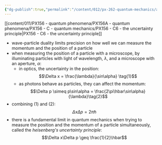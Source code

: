 ```yaml
---
{"dg-publish":true,"permalink":"/content/012/px-262-quantum-mechanics/a-recap/px-262-a7-the-uncertainty-principle/","noteIcon":"1","created":"2024-11-25T10:50:32.000+00:00","updated":"2024-11-26T01:06:30.050+00:00"}
---
```


[[content/011/PX156 - quantum phenomena/PX156A - quantum phenomena/PX156 - C - quantum mechanics/PX156 - C6 - the uncertainty principle\|PX156 - C6 - the uncertainty principle]]
- wave-particle duality limits precision on how well we can measure the momentum and the position of a particle
- when measuring the position of a particle with a microscope, by illuminating particles with light of wavelength, $\lambda$, and a microscope with an aperture, $\alpha:$
	- in optics, the uncertainty in the position: 
	  $$\Delta x = \frac{\lambda}{\sin\alpha} \tag{1}$$
	- as photons behave as particles, they can affect the momentum: 
	  $$\Delta p \simeq p\sin\alpha = \frac{2\pi\hbar\sin\alpha}{\lambda}\tag{2}$$
- combining $(1)$ and $(2):$ 
  $$\Delta x \Delta p = 2\pi\hbar$$
- there is a fundamental limit in quantum mechanics when trying to measure the position and the momentum of a particle simultaneously, called the *heisenberg's uncertainty principle*: 
  $$\Delta x\Delta p \geq \frac{1}{2}\hbar$$
